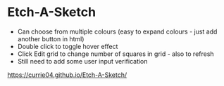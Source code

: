 # Etch-A-Sketch
- Can choose from multiple colours (easy to expand colours - just add another button in html)
- Double click to toggle hover effect
- Click Edit grid to change number of squares in grid - also to refresh
- Still need to add some user input verification

https://currie04.github.io/Etch-A-Sketch/
